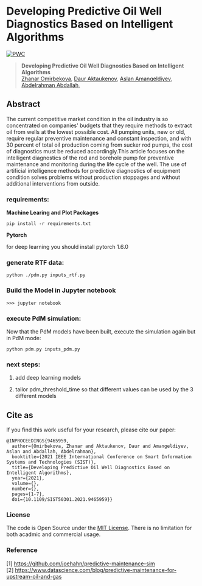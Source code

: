 # Developing Predictive Oil Well Diagnostics Based on Intelligent Algorithms
[![PWC](https://img.shields.io/badge/PyTorch-v1.8-red)](https://pytorch.org/)

> **Developing Predictive Oil Well Diagnostics Based on Intelligent Algorithms**<br>
> [Zhanar Omirbekova](),
> [Daur Aktaukenov](),
> [Aslan Amangeldiyev](),
> [Abdelrahman Abdallah](https://github.com/abdoelsayed2016),
> <br>

## Abstract 

The current competitive market condition in the oil industry is so concentrated on companies' budgets that they require methods to extract oil from wells at the lowest possible cost. All pumping units, new or old, require regular preventive maintenance and constant inspection, and with 30 percent of total oil production coming from sucker rod pumps, the cost of diagnostics must be reduced accordingly.This article focuses on the intelligent diagnostics of the rod and borehole pump for preventive maintenance and monitoring during the life cycle of the well. The use of artificial intelligence methods for predictive diagnostics of equipment condition solves problems without production stoppages and without additional interventions from outside.





### requirements:

**Machine Learing and Plot Packages**

```pip install -r requirements.txt```

**Pytorch**

for deep learning you should install pytorch 1.6.0 


### generate RTF data:

    python ./pdm.py inputs_rtf.py

### Build the Model in Jupyter notebook

```
>>> jupyter notebook
```

### execute PdM simulation:

Now that the PdM models have been built, execute the simulation again but in PdM mode:

    python pdm.py inputs_pdm.py





 



### next steps:

1. add deep learning models 

2. tailor pdm_threshold_time so that different values can be used by the 3 different models
 



## Cite as
If you find this work useful for your research, please cite our paper:
```
@INPROCEEDINGS{9465959,
  author={Omirbekova, Zhanar and Aktaukenov, Daur and Amangeldiyev, Aslan and Abdallah, Abdelrahman},
  booktitle={2021 IEEE International Conference on Smart Information Systems and Technologies (SIST)}, 
  title={Developing Predictive Oil Well Diagnostics Based on Intelligent Algorithms}, 
  year={2021},
  volume={},
  number={},
  pages={1-7},
  doi={10.1109/SIST50301.2021.9465959}}
```




### License
The code is Open Source under the [MIT License](LICENSE). There is no limitation for both acadmic and commercial usage.

### Reference 
[1] https://github.com/joehahn/predictive-maintenance-sim <br>
[2] https://www.datascience.com/blog/predictive-maintenance-for-upstream-oil-and-gas
